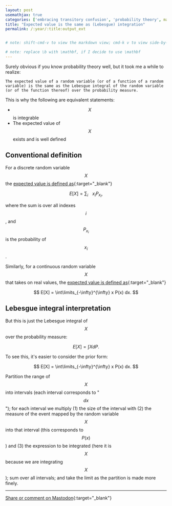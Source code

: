 ```yaml
---
layout: post
usemathjax: true
categories: ['embracing transitory confusion', 'probability theory', math]
title: "Expected value is the same as (Lebesgue) integration"
permalink: /:year/:title:output_ext


# note: shift-cmd-v to view the markdown view; cmd-k v to view side-by-side, then can do 'toggle preview locking' command in the 3 dots in the preview tab

# note: replace \b with \mathbf, if I decide to use \mathbf
---
```


Surely obvious if you know probability theory well, but it took me a while to realize: 

`The expected value of a random variable (or of a function of a random variable) is the same as the Lebesgue integral of the random variable (or of the function thereof) over the probability measure.`

This is why the following are equivalent statements:

- $$X$$ is integrable
- The expected value of $$X$$ exists and is well defined

Conventional definition
----------

For a discrete random variable $$X$$ the [expected value is defined as](https://en.wikipedia.org/wiki/Expected_value#Random_variables_with_finitely_many_outcomes){:target="_blank"}

$$
\begin{equation}
E[X] = \sum_{i\ \ \ \ } x_i P_{x_i},
\end{equation}
$$

where the sum is over all indexes $$i$$, and $$P_{x_i}$$ is the probability of $$x_i$$.

Similarly, for a continuous random variable $$X$$ that takes on real values, the [expected value is defined as](https://en.wikipedia.org/wiki/Expected_value#Random_variables_with_density){:target="_blank"}

$$
E[X] = \int\limits_{-\infty}^{\infty} x P(x) dx.
$$

Lebesgue integral interpretation
-----

But this is just the Lebesgue integral of $$X$$ over the probability measure:

$$
E[X] = \int X dP.
$$

To see this, it's easier to consider the prior form:

$$
E[X] = \int\limits_{-\infty}^{\infty} x P(x) dx.
$$

Partition the range of $$X$$ into intervals (each interval corresponds to "$$dx$$"); for each interval we multiply (1) the size of the interval with (2) the measure of the event mapped by the random variable $$X$$ into that interval (this corresponds to $$P(x)$$) and (3) the expression to be integrated (here it is $$X$$ because we are integrating $$X$$); sum over all intervals; and take the limit as the partition is made more finely.


---

[Share or comment on Mastodon](https://hachyderm.io/@Sunfishstanford/111677727136310287){:target="_blank"}

[//]: # (Bing prompt: Convert the following text to latex format,  only putting the math equation parts between the latex delimiters, and using $$ for the latex delimiters for both math mode and display math mode.)
